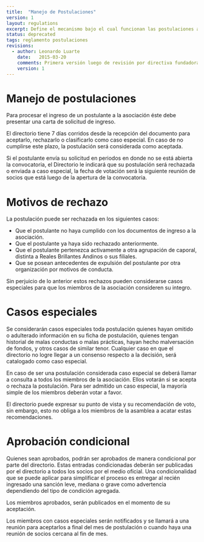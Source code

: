 ```yaml
---
title:  "Manejo de Postulaciones"
version: 1
layout: regulations
excerpt: Define el mecanismo bajo el cual funcionan las postulaciones a la Asociación
status: deprecated
tags: reglamento postulaciones
revisions:
  - author: Leonardo Luarte
    date:   2015-03-20
    comments: Primera versión luego de revisión por directiva fundadora.
    version: 1
---
```


Manejo de postulaciones
========================

Para procesar el ingreso de un postulante a la asociación éste debe presentar una carta 
de solicitud de ingreso. 

El directorio tiene 7 días corridos desde la recepción del documento para aceptarlo, 
rechazarlo o clasificarlo como caso especial. En caso de no cumplirse este plazo, la 
postulación será considerada como aceptada.

Si el postulante envía su solicitud en periodos en donde no se está abierta la 
convocatoria, el Directorio le indicará que su postulación será rechazada o enviada a caso 
especial, la fecha de votación será la siguiente reunión de socios que está luego de la 
apertura de la convocatoria.

Motivos de rechazo
======================

La postulación puede ser rechazada en los siguientes casos:

* Que el postulante no haya cumplido con los documentos de ingreso a la asociación.
* Que el postulante ya haya sido rechazado anteriormente. 
* Que el postulante pertenezca activamente a otra agrupación de caporal, distinta a 
Reales Brillantes Andinos o sus filiales.
* Que se posean antecedentes de expulsión del postulante por otra organización por 
motivos de conducta.

Sin perjuicio de lo anterior estos rechazos pueden considerarse casos especiales para 
que los miembros de la asociación consideren su integro.

Casos especiales
======================

Se considerarán casos especiales toda postulación quienes hayan omitido o adulterado 
información en su ficha de postulación, quienes tengan historial de malas conductas o 
malas prácticas, hayan hecho malversación de fondos, y otros casos de similar tenor.
Cualquier caso en que el directorio no logre llegar a un consenso respecto a la decisión, 
será catalogado como caso especial. 

En caso de ser una postulación considerada caso especial se deberá llamar a consulta a 
todos los miembros de la asociación. Ellos votarán si se acepta o rechaza la postulación. 
Para ser admitido un caso especial, la mayoría simple de los miembros deberán votar a 
favor. 

El directorio puede expresar su punto de vista y su recomendación de voto, sin embargo, 
esto no obliga a los miembros de la asamblea a acatar estas recomendaciones.

Aprobación condicional
========================

Quienes sean aprobados, podrán ser aprobados de manera condicional por parte del 
directorio. Estas entradas condicionadas deberán ser publicadas por el directorio a 
todos los socios por el medio oficial. Una condicionalidad que se puede aplicar para 
simplificar el proceso es entregar al recién ingresado una sanción leve, mediana o 
grave como advertencia dependiendo del tipo de condición agregada.

Los miembros aprobados, serán publicados en el momento de su aceptación.

Los miembros con casos especiales serán notificados y se llamará a una reunión para 
aceptarlos a final del mes de postulación o cuando haya una reunión de socios 
cercana al fin de mes.
